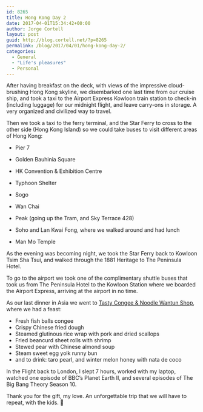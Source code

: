 ```yaml
---
id: 8265
title: Hong Kong Day 2
date: 2017-04-01T15:34:42+00:00
author: Jorge Cortell
layout: post
guid: http://blog.cortell.net/?p=8265
permalink: /blog/2017/04/01/hong-kong-day-2/
categories:
  - General
  - "Life's pleasures"
  - Personal
---
```

After having breakfast on the deck, with views of the impressive cloud-brushing Hong Kong skyline, we disembarked one last time from our cruise ship, and took a taxi to the Airport Express Kowloon train station to check-in (including luggage) for our midnight flight, and leave carry-ons in storage. A very organized and civilized way to travel.

Then we took a taxi to the ferry terminal, and the Star Ferry to cross to the other side (Hong Kong Island) so we could take buses to visit different areas of Hong Kong:

  * Pier 7
  * Golden Bauhinia Square
  * HK Convention & Exhibition Centre
  * Typhoon Shelter
  * Sogo
  * Wan Chai
  * Peak (going up the Tram, and Sky Terrace 428)

  * Soho and Lan Kwai Fong, where we walked around and had lunch
  * Man Mo Temple

As the evening was becoming night, we took the Star Ferry back to Kowloon Tsim Sha Tsui, and walked through the 1881 Heritage to The Peninsula Hotel.

To go to the airport we took one of the complimentary shuttle buses that took us from The Peninsula Hotel to the Kowloon Station where we boarded the Airport Express, arriving at the airport in no time.

As our last dinner in Asia we went to [Tasty Congee & Noodle Wantun Shop](http://www.tasty.co.hk), where we had a feast:

  * Fresh fish balls congee
  * Crispy Chinese fried dough
  * Steamed glutinous rice wrap with pork and dried scallops
  * Fried beancurd sheet rolls with shrimp
  * Stewed pear with Chinese almond soup
  * Steam sweet egg yolk runny bun
  * and to drink: taro pearl, and winter melon honey with nata de coco

In the Flight back to London, I slept 7 hours, worked with my laptop, watched one episode of BBC’s Planet Earth II, and several episodes of The Big Bang Theory Season 10.

Thank you for the gift, my love. An unforgettable trip that we will have to repeat, with the kids. 🙂